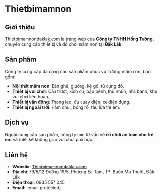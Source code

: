 # Thietbimamnon

## Giới thiệu
[Thietbimamnondaklak.com](https://thietbimamnondaklak.com/) là trang web của **Công ty TNHH Hồng Tưởng**, chuyên cung cấp thiết bị và đồ chơi mầm non tại **Đắk Lắk**. 

## Sản phẩm
Công ty cung cấp đa dạng các sản phẩm phục vụ trường mầm non, bao gồm:
- **Nội thất mầm non**: Bàn ghế, giường, kệ gỗ, tủ đựng đồ.
- **Thiết bị vui chơi**: Cầu trượt, xích đu, bập bênh, thú nhún, nhà banh, khu vui chơi liên hoàn.
- **Thiết bị vận động**: Thang leo, đu quay điện, xe điện đụng.
- **Thiết bị ngoài trời**: Hầm chui, bóng rổ, tàu lửa trẻ em.

## Dịch vụ
Ngoài cung cấp sản phẩm, công ty còn tư vấn về **đồ chơi an toàn cho trẻ em** và thiết kế không gian vui chơi phù hợp.

## Liên hệ
- **Website**: [Thietbimamnondaklak.com](https://thietbimamnondaklak.com/)
- **Địa chỉ**: 79/5/12 Đường 19/5, Phường Ea Tam, TP. Buôn Ma Thuột, Đắk Lắk
- **Điện thoại**: 0935 557 045
- **Email**: [email protected]
